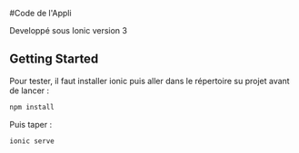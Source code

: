 #Code de l'Appli <br>

Developpé sous Ionic version 3

## <a name="getting-started"></a>Getting Started

Pour tester, il faut installer ionic puis aller dans le répertoire su projet avant de lancer :

```bash
npm install
```
Puis taper : <br>

```bash
ionic serve
```

